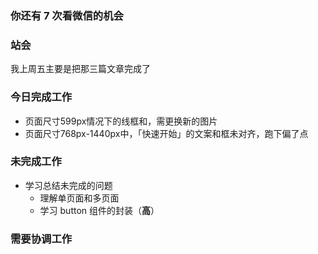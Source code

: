 ### 你还有 7 次看微信的机会

### 站会

我上周五主要是把那三篇文章完成了

### 今日完成工作

- 页面尺寸599px情况下的线框和，需更换新的图片
- 页面尺寸768px-1440px中，「快速开始」的文案和框未对齐，跑下偏了点

### 未完成工作

- 学习总结未完成的问题
  - 理解单页面和多页面
  - 学习 button 组件的封装（**高**）

### 需要协调工作

